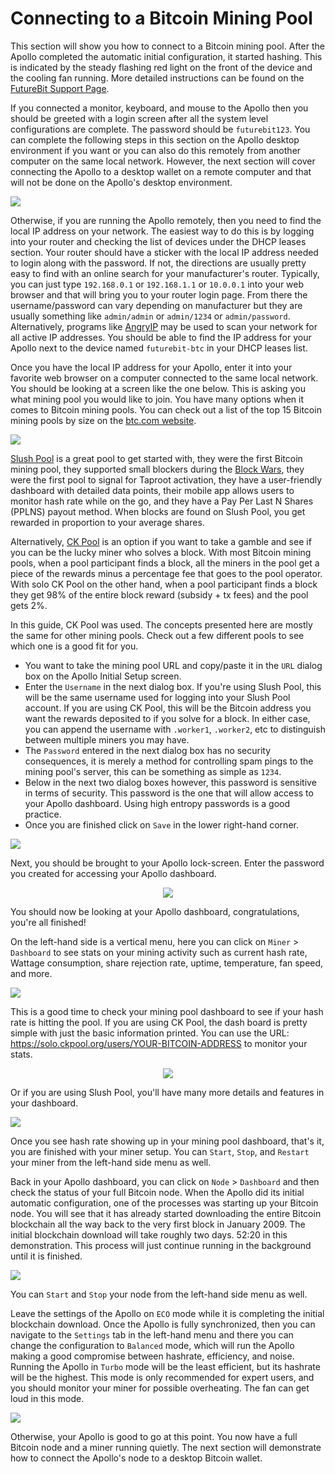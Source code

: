 # Connecting to a Bitcoin Mining Pool
This section will show you how to connect to a Bitcoin mining pool. After the Apollo completed the automatic initial configuration, it started hashing. This is indicated by the steady flashing red light on the front of the device and the cooling fan running. More detailed instructions can be found on the [FutureBit Support Page](https://www.futurebit.io/apollo-btc-support).

If you connected a monitor, keyboard, and mouse to the Apollo then you should be greeted with a login screen after all the system level configurations are complete. The password should be `futurebit123`. You can complete the following steps in this section on the Apollo desktop environment if you want or you can also do this remotely from another computer on the same local network. However, the next section will cover connecting the Apollo to a desktop wallet on a remote computer and that will not be done on the Apollo's desktop environment. 

![](assets/apollo16.png)

Otherwise, if you are running the Apollo remotely, then you need to find the local IP address on your network. The easiest way to do this is by logging into your router and checking the list of devices under the DHCP leases section. Your router should have a sticker with the local IP address needed to login along with the password. If not, the directions are usually pretty easy to find with an online search for your manufacturer's router. Typically, you can just type `192.168.0.1` or `192.168.1.1` or `10.0.0.1` into your web browser and that will bring you to your router login page. From there the username/password can vary depending on manufacturer but they are usually something like `admin/admin` or `admin/1234` or `admin/password`. Alternatively, programs like [AngryIP](https://angryip.org/) may be used to scan your network for all active IP addresses. You should be able to find the IP address for your Apollo next to the device named `futurebit-btc` in your DHCP leases list.

Once you have the local IP address for your Apollo, enter it into your favorite web browser on a computer connected to the same local network. You should be looking at a screen like the one below. This is asking you what mining pool you would like to join. You have many options when it comes to Bitcoin mining pools. You can check out a list of the top 15 Bitcoin mining pools by size on the [btc.com website](https://btc.com/).

![](assets/setup00.png)

[Slush Pool](https://slushpool.com/) is a great pool to get started with, they were the first Bitcoin mining pool, they supported small blockers during the [Block Wars](https://blog.bitmex.com/the-blocksize-war-chapter-1-first-strike/), they were the first pool to signal for Taproot activation, they have a user-friendly dashboard with detailed data points, their mobile app allows users to monitor hash rate while on the go, and they have a Pay Per Last N Shares (PPLNS) payout method. When blocks are found on Slush Pool, you get rewarded in proportion to your average shares.

Alternatively, [CK Pool](https://solo.ckpool.org/) is an option if you want to take a gamble and see if you can be the lucky miner who solves a block. With most Bitcoin mining pools, when a pool participant finds a block, all the miners in the pool get a piece of the rewards minus a percentage fee that goes to the pool operator. With solo CK Pool on the other hand, when a pool participant finds a block they get 98% of the entire block reward (subsidy + tx fees) and the pool gets 2%.

In this guide, CK Pool was used. The concepts presented here are mostly the same for other mining pools. Check out a few different pools to see which one is a good fit for you. 

- You want to take the mining pool URL and copy/paste it in the `URL` dialog box on the Apollo Initial Setup screen.
- Enter the `Username` in the next dialog box. If you're using Slush Pool, this will be the same username used for logging into your Slush Pool account. If you are using CK Pool, this will be the Bitcoin address you want the rewards deposited to if you solve for a block. In either case, you can append the username with `.worker1`, `.worker2`, etc to distinguish between multiple miners you may have. 
- The `Password` entered in the next dialog box has no security consequences, it is merely a method for controlling spam pings to the mining pool's server, this can be something as simple as `1234`.
- Below in the next two dialog boxes however, this password is sensitive in terms of security. This password is the one that will allow access to your Apollo dashboard. Using high entropy passwords is a good practice. 
- Once you are finished click on `Save` in the lower right-hand corner. 

![](assets/setup01.png)

Next, you should be brought to your Apollo lock-screen. Enter the password you created for accessing your Apollo dashboard. 

<p align="center">
  <img src="assets/setup02.png">
  </p>

You should now be looking at your Apollo dashboard, congratulations, you're all finished!

On the left-hand side is a vertical menu, here you can click on `Miner` > `Dashboard` to see stats on your mining activity such as current hash rate, Wattage consumption, share rejection rate, uptime, temperature, fan speed, and more. 

![](assets/setup03.png)

This is a good time to check your mining pool dashboard to see if your hash rate is hitting the pool. If you are using CK Pool, the dash board is pretty simple with just the basic information printed. You can use the URL: https://solo.ckpool.org/users/YOUR-BITCOIN-ADDRESS to monitor your stats. 

<p align="center">
  <img src="assets/setup04.png">
  </p>

Or if you are using Slush Pool, you'll have many more details and features in your dashboard. 

![](assets/slush23.png)

Once you see hash rate showing up in your mining pool dashboard, that's it, you are finished with your miner setup. You can `Start`, `Stop`, and `Restart` your miner from the left-hand side menu as well.  

Back in your Apollo dashboard, you can click on `Node` > `Dashboard` and then check the status of your full Bitcoin node. When the Apollo did its initial automatic configuration, one of the processes was starting up your Bitcoin node. You will see that it has already started downloading the entire Bitcoin blockchain all the way back to the very first block in January 2009. The initial blockchain download will take roughly two days. 52:20 in this demonstration. This process will just continue running in the background until it is finished. 

![](assets/setup05.png)

You can `Start` and `Stop` your node from the left-hand side menu as well. 

Leave the settings of the Apollo on `ECO` mode while it is completing the initial blockchain download. Once the Apollo is fully synchronized, then you can navigate to the `Settings` tab in the left-hand menu and there you can change the configuration to `Balanced` mode, which will run the Apollo making a good compromise between hashrate, efficiency, and noise. Running the Apollo in `Turbo` mode will be the least efficient, but its hashrate will be the highest. This mode is only recommended for expert users, and you should monitor your miner for possible overheating. The fan can get loud in this mode.

![](assets/setup06.png)

Otherwise, your Apollo is good to go at this point. You now have a full Bitcoin node and a miner running quietly. The next section will demonstrate how to connect the Apollo's node to a desktop Bitcoin wallet.
